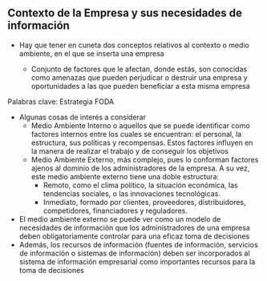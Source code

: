 ## Contexto de la Empresa y sus necesidades de información

- Hay que tener en cuneta dos conceptos relativos al contexto o medio ambiente, en el que se inserta una empresa

	- Conjunto de factores que le afectan, donde estás, son conocidas como amenazas que pueden perjudicar o destruir una empresa y oportunidades a las que pueden beneficiar a esta misma empresa

Palabras clave: Estrategia FODA

- Algunas cosas de interés a considerar
	- Medio Ambiente Interno o aquellos que se puede identificar como factores internos entre los cuales se encuentran: el personal, la estructura, sus políticas y recompensas. Estos factores influyen en la manera de realizar el trabajo y de conseguir los objetivos
	- Medio Ambiente Externo, más complejo, pues lo conforman factores ajenos al dominio de los administradores de la empresa. A su vez, este medio ambiente externo tiene una doble estructura:
		- Remoto, como el clima político, la situación económica, las tendencias sociales, o las innovaciones tecnológicas.
		- Inmediato, formado por clientes, proveedores, distribuidores, competidores, financiadores y reguladores.
- El medio ambiente externo se puede ver como un modelo de necesidades de información que los administradores de una empresa deben obligatoriamente controlar para una eficaz toma de decisiones
- Además, los recursos de información (fuentes de información, servicios de información o sistemas de información) deben ser incorporados al sistema de información empresarial como importantes recursos para la toma de decisiones